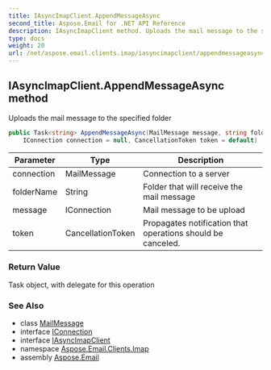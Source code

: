 ```yaml
---
title: IAsyncImapClient.AppendMessageAsync
second_title: Aspose.Email for .NET API Reference
description: IAsyncImapClient method. Uploads the mail message to the specified folder
type: docs
weight: 20
url: /net/aspose.email.clients.imap/iasyncimapclient/appendmessageasync/
---
```

## IAsyncImapClient.AppendMessageAsync method

Uploads the mail message to the specified folder

```csharp
public Task<string> AppendMessageAsync(MailMessage message, string folderName = null, 
    IConnection connection = null, CancellationToken token = default)
```

| Parameter | Type | Description |
| --- | --- | --- |
| connection | MailMessage | Connection to a server |
| folderName | String | Folder that will receive the mail message |
| message | IConnection | Mail message to be upload |
| token | CancellationToken | Propagates notification that operations should be canceled. |

### Return Value

Task object, with delegate for this operation

### See Also

* class [MailMessage](../../../aspose.email/mailmessage/)
* interface [IConnection](../../../aspose.email.clients/iconnection/)
* interface [IAsyncImapClient](../)
* namespace [Aspose.Email.Clients.Imap](../../iasyncimapclient/)
* assembly [Aspose.Email](../../../)


